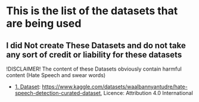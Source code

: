 # This is the list of the datasets that are being used
## I did Not create These Datasets and do not take any sort of credit or liability for these datasets

!DISCLAIMER! The content of these Datasets obviously contain harmful content (Hate Speech and swear words)  


* [1. Dataset](HateSpeechDataset.csv): https://www.kaggle.com/datasets/waalbannyantudre/hate-speech-detection-curated-dataset, Licence: Attribution 4.0 International